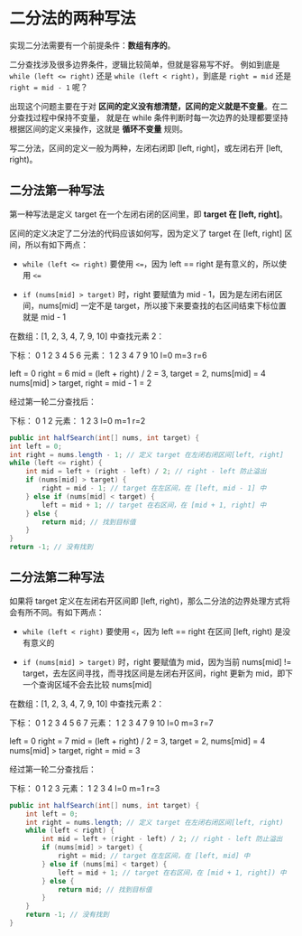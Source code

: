 # 二分法的两种写法

实现二分法需要有一个前提条件：**数组有序的**。

二分查找涉及很多边界条件，逻辑比较简单，但就是容易写不好。
例如到底是 `while (left <= right)` 还是 `while (left < right)`，到底是 `right = mid` 还是 `right = mid - 1` 呢？

出现这个问题主要在于对 **区间的定义没有想清楚，区间的定义就是不变量**。在二分查找过程中保持不变量，
就是在 while 条件判断时每一次边界的处理都要坚持根据区间的定义来操作，这就是 **循环不变量** 规则。

写二分法，区间的定义一般为两种，左闭右闭即 [left, right]，或左闭右开 [left, right)。

## 二分法第一种写法

第一种写法是定义 target 在一个左闭右闭的区间里，即 **target 在 [left, right]**。

区间的定义决定了二分法的代码应该如何写，因为定义了 target 在 [left, right] 区间，所以有如下两点：

- `while (left <= right)` 要使用 `<=`，因为 left == right 是有意义的，所以使用 `<=`

- `if (nums[mid] > target)` 时，right 要赋值为 mid - 1，因为是左闭右闭区间，nums[mid] 一定不是 target，所以接下来要查找的右区间结束下标位置就是 mid - 1

在数组：[1, 2, 3, 4, 7, 9, 10] 中查找元素 2：

下标： 0  1  2  3  4  5  6 
元素： 1  2  3  4  7  9  10
    l=0       m=3       r=6

left = 0
right = 6
mid = (left + right) / 2 = 3, target = 2, nums[mid] = 4
nums[mid] > target, right = mid - 1 = 2

经过第一轮二分查找后：

下标： 0  1  2
元素： 1  2  3
    l=0 m=1 r=2

```java
public int halfSearch(int[] nums, int target) {
int left = 0;
int right = nums.length - 1; // 定义 target 在左闭右闭区间[left, right]
while (left <= right) {
    int mid = left + (right - left) / 2; // right - left 防止溢出
    if (nums[mid] > target) {
        right = mid - 1; // target 在左区间，在 [left, mid - 1] 中
    } else if (nums[mid] < target) {
        left = mid + 1; // target 在右区间，在 [mid + 1, right] 中
    } else {
        return mid; // 找到目标值
    }
}
return -1; // 没有找到
```

## 二分法第二种写法

如果将 target 定义在左闭右开区间即 [left, right)，那么二分法的边界处理方式将会有所不同。有如下两点：

- `while (left < right)` 要使用 `<`，因为 left == right 在区间 [left, right) 是没有意义的

- `if (nums[mid] > target)` 时，right 要赋值为 mid，因为当前 nums[mid] != target，去左区间寻找，而寻找区间是左闭右开区间，right 更新为 mid，即下一个查询区域不会去比较 nums[mid]

在数组：[1, 2, 3, 4, 7, 9, 10] 中查找元素 2：

下标： 0  1  2  3  4  5  6  7
元素： 1  2  3  4  7  9  10
     l=0      m=3         r=7

left = 0
right = 7
mid = (left + right) / 2 = 3, target = 2, nums[mid] = 4
nums[mid] > target, right = mid = 3

经过第一轮二分查找后：

下标： 0  1  2  3
元素： 1  2  3  4
    l=0 m=1   r=3

```java
public int halfSearch(int[] nums, int target) {
    int left = 0;
    int right = nums.length; // 定义 target 在左闭右闭区间[left, right)
    while (left < right) {
        int mid = left + (right - left) / 2; // right - left 防止溢出
        if (nums[mid] > target) {
            right = mid; // target 在左区间，在 [left, mid] 中
        } else if (nums[mi] < target) {
            left = mid + 1; // target 在右区间，在 [mid + 1, right]) 中
        } else {
            return mid; // 找到目标值
        }
    }
    return -1; // 没有找到
}
```
